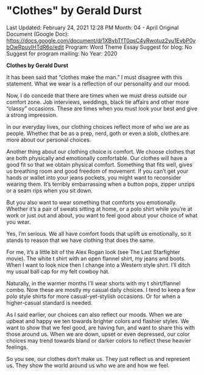 # "Clothes" by Gerald Durst

Last Updated: February 24, 2021 12:28 PM
Month: 04 - April
Original Document (Google Doc): https://docs.google.com/document/d/1XBybTfT0qsC4yRwotuz2yu1EvbP0ybOwRpuvIHTdR6o/edit
Program: Word Theme Essay
Suggest for blog: No
Suggest for program mailing: No
Year: 2020

**Clothes by Gerald Durst**

It has been said that “clothes make the man.” I must disagree with this statement. What we wear is a reflection of our personality and our mood.

Now, I do concede that there are times when we must dress outside our comfort zone. Job interviews, weddings, black tie affairs and other more “classy” occasions. These are times when you must look your best and give a strong impression.

In our everyday lives, our clothing choices reflect more of who we are as people. Whether that be as a prep, nerd, goth or even a slob, clothes are more about our personal choices.

Another thing about our clothing choice is comfort. We choose clothes that are both physically and emotionally comfortable. Our clothes will have a good fit so that we obtain physical comfort. Something that fits well, gives us breathing room and good freedom of movement. If you can’t get your hands or wallet into your jeans pockets, you might want to reconsider wearing them. It’s terribly embarrassing when a button pops, zipper unzips or a seam rips when you sit down.

But you also want to wear something that comforts you emotionally. Whether it’s a pair of sweats sitting at home, or a polo shirt while you’re at work or just out and about, you want to feel good about your choice of what you wear.

Yes, I’m serious. We all have comfort foods that uplift us emotionally, so it stands to reason that we have clothing that does the same.

For me, it’s a little bit of the Alex Rogan look (see The Last Starfighter movie). The white t shirt with an open flannel shirt, my jeans and boots. When I want to look nice then I change into a Western style shirt. I’ll ditch my usual ball cap for my felt cowboy hat.

Naturally, in the warmer months I’ll wear shorts with my t shirt/flannel combo. Now these are mostly my casual daily choices. I tend to keep a few polo style shirts for more casual-yet-stylish occasions. Or for when a higher-casual standard is needed.

As I said earlier, our choices can also reflect our moods. When we are upbeat and happy we ten towards brighter colors and flashier styles. We want to show that we feel good, are having fun, and want to share this with those around us. When we are down, upset or even depressed, our color choices may trend towards bland or darker colors to reflect these heavier feelings.

So you see, our clothes don’t make us. They just reflect us and represent us. They show the world around us who we are and how we feel.